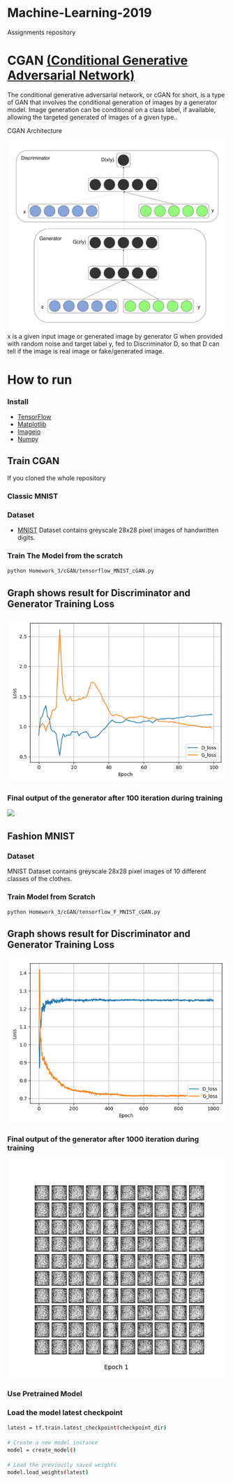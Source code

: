 # Machine-Learning-2019
Assignments repository

# CGAN [(Conditional Generative Adversarial Network)](https://arxiv.org/abs/1411.1784.pdf) 
The conditional generative adversarial network, or cGAN for short, is a type of GAN that involves the conditional generation of images by a generator model. Image generation can be conditional on a class label, if available, allowing the targeted generated of images of a given type..

CGAN Architecture

![](imgs/cGAN.png)
x is a given input image or generated image by generator G when provided with random noise and target label y, fed to Discriminator D, so that D can tell if the image is real image or fake/generated image.

# How to run
### Install 
* [TensorFlow](https://www.tensorflow.org/install/)
* [Matplotlib](https://matplotlib.org/)
* [Imageio](https://imageio.readthedocs.io/en/stable/installation.html)
* [Numpy](https://docs.scipy.org/doc/numpy/user/install.html)

## Train CGAN
If you cloned the whole repository 
### Classic MNIST 
### Dataset
* [MNIST](https://github.com/petewarden/tensorflow_ios/blob/master/tensorflow/g3doc/tutorials/mnist/download/index.md)
Dataset contains greyscale 28x28 pixel images of handwritten digits.

### Train The Model from the scratch
```bash
python Homework_3/cGAN/tensorflow_MNIST_cGAN.py
```

## Graph shows result for Discriminator and Generator Training Loss
![](MNIST_cGAN_train_hist.png)

### Final output of the generator after 100 iteration during training
![](MNIST_cGAN_generation_animation.gif)

## Fashion MNIST 
### Dataset
MNIST Dataset contains greyscale 28x28 pixel images of 10 different classes of the clothes.
### Train Model from Scratch
```bash
python Homework_3/cGAN/tensorflow_F_MNIST_cGAN.py
```

## Graph shows result for Discriminator and Generator Training Loss
![](HW_F_MNIST_cGAN_train_hist.png)

### Final output of the generator after 1000 iteration during training
![](F_MNIST.gif)


### Use Pretrained Model
### Load the model latest checkpoint
```bash
latest = tf.train.latest_checkpoint(checkpoint_dir)

# Create a new model instance
model = create_model()

# Load the previously saved weights
model.load_weights(latest)
```

